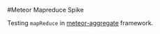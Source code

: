 #Meteor Mapreduce Spike

Testing `mapReduce` in [meteor-aggregate](https://github.com/meteorhacks/meteor-aggregate/) framework.
